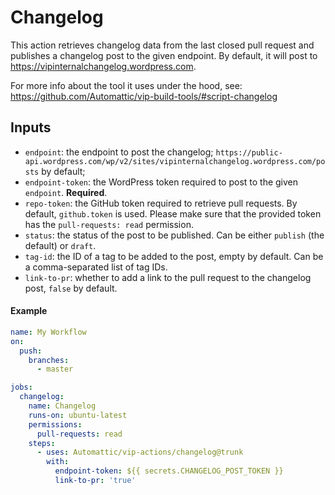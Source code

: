 # Changelog

This action retrieves changelog data from the last closed pull request and publishes a changelog post to the given endpoint. By default, it will post to https://vipinternalchangelog.wordpress.com.

For more info about the tool it uses under the hood, see: https://github.com/Automattic/vip-build-tools/#script-changelog

## Inputs

  * `endpoint`: the endpoint to post the changelog; `https://public-api.wordpress.com/wp/v2/sites/vipinternalchangelog.wordpress.com/posts` by default;
  * `endpoint-token`: the WordPress token required to post to the given `endpoint`. **Required**.
  * `repo-token`: the GitHub token required to retrieve pull requests. By default, `github.token` is used. Please make sure that the provided token has the `pull-requests: read` permission.
  * `status`: the status of the post to be published. Can be either `publish` (the default) or `draft`.
  * `tag-id`: the ID of a tag to be added to the post, empty by default. Can be a comma-separated list of tag IDs.
  * `link-to-pr`: whether to add a link to the pull request to the changelog post, `false` by default.

#### Example

```yaml
name: My Workflow
on:
  push:
    branches:
      - master

jobs:
  changelog:
    name: Changelog
    runs-on: ubuntu-latest
    permissions:
      pull-requests: read
    steps:
      - uses: Automattic/vip-actions/changelog@trunk
        with:
          endpoint-token: ${{ secrets.CHANGELOG_POST_TOKEN }}
          link-to-pr: 'true'
```
